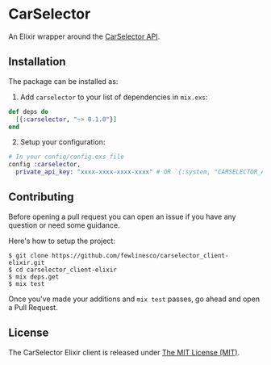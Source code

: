 # CarSelector

An Elixir wrapper around the [CarSelector API](http://carselector.groomgroom.co).

## Installation

The package can be installed as:

1. Add `carselector` to your list of dependencies in `mix.exs`:

  ```elixir
  def deps do
    [{:carselector, "~> 0.1.0"}]
  end
  ```
2. Setup your configuration:

  ```elixir
  # In your config/config.exs file
  config :carselector,
    private_api_key: "xxxx-xxxx-xxxx-xxxx" # OR `{:system, "CARSELECTOR_API_KEY"}`
  ```

## Contributing

Before opening a pull request you can open an issue if you have any question or need some guidance.

Here's how to setup the project:

```
$ git clone https://github.com/fewlinesco/carselector_client-elixir.git
$ cd carselector_client-elixir
$ mix deps.get
$ mix test
```

Once you've made your additions and `mix test` passes, go ahead and open a Pull Request.

## License

The CarSelector Elixir client is released under [The MIT License (MIT)](https://opensource.org/licenses/MIT).
